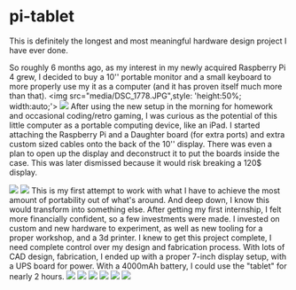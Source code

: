 # pi-tablet
This is definitely the longest and most meaningful hardware design project I have ever done.

So roughly 6 months ago, as my interest in my newly acquired Raspberry Pi 4 grew, I decided to buy a 10'' portable monitor and a small keyboard to more properly use my it as a computer (and it has proven itself much more than that).
<img src="media/DSC_1778.JPG",style: 'height:50%; width:auto;'>
<img src="media/DSC_1779.JPG">
After using the new setup in the morning for homework and occasional coding/retro gaming, I was curious as the potential of this little computer as a portable computing device, like an iPad.
I started attaching the Raspberry Pi and a Daughter board (for extra ports) and extra custom sized cables onto the back of the 10'' display. 
There was even a plan to open up the display and deconstruct it to put the boards inside the case. This was later dismissed because it would risk breaking a 120$ display.

<img src="media/PXL_20210209_145319767.jpg">
<img src="media/PXL_20210415_013134809.jpg">
This is my first attempt to work with what I have to achieve the most amount of portability out of what's around. And deep down, I know this would transform into something else.
After getting my first internship, I felt more financially confident, so a few investments were made. I invested on custom and new hardware to experiment, as well as new tooling for a proper workshop, and a 3d printer. I knew to get this project complete, I need complete control over my design and fabrication process.
With lots of CAD design, fabrication, I ended up with a proper 7-inch display setup, with a UPS board for power. With a 4000mAh battery, I could use the "tablet" for nearly 2 hours.
<img src="media/PXL_20210514_192956366.jpg">
<img src="media/PXL_20210524_035250328.jpg">

<img src="media/PXL_20210530_235600738.jpg">



<img src="media/PXL_20211121_012631133.jpg">
<img src="media/PXL_20211121_012647713.jpg">
<img src="media/PXL_20211121_012715046.jpg">
                             
              

